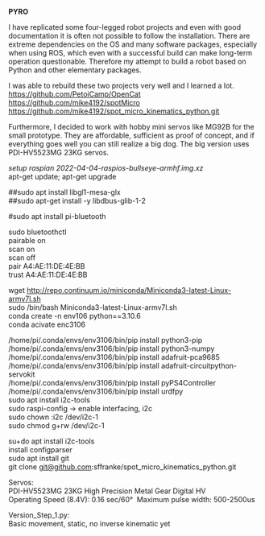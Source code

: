 **PYRO**

I have replicated some four-legged robot projects and even with good documentation it is often not possible to follow the installation. There are extreme dependencies on the OS and many software packages, especially when using ROS, which even with a successful build can make long-term operation questionable.  Therefore my attempt to build a robot based on Python and other elementary packages. 

I was able to rebuild these two projects very well and I learned a lot.  
https://github.com/PetoiCamp/OpenCat  
https://github.com/mike4192/spotMicro  
https://github.com/mike4192/spot_micro_kinematics_python.git

Furthermore, I decided to work with hobby mini servos like MG92B for the small prototype. They are affordable, sufficient as proof of concept, and if everything goes well you can still realize a big dog.
The big version uses PDI-HV5523MG 23KG servos.  

*setup raspian 2022-04-04-raspios-bullseye-armhf.img.xz*  
apt-get update; apt-get upgrade  

##sudo apt install libgl1-mesa-glx  
##sudo apt-get install -y libdbus-glib-1-2

#sudo apt install pi-bluetooth  

sudo bluetoothctl    
pairable on   
scan on  
scan off  
pair A4:AE:11:DE:4E:BB  
trust A4:AE:11:DE:4E:BB 

wget http://repo.continuum.io/miniconda/Miniconda3-latest-Linux-armv7l.sh  
sudo /bin/bash Miniconda3-latest-Linux-armv7l.sh  
conda create -n env106 python==3.10.6  
conda acivate enc3106  

/home/pi/.conda/envs/env3106/bin/pip install python3-pip  
/home/pi/.conda/envs/env3106/bin/pip install python3-numpy  
/home/pi/.conda/envs/env3106/bin/pip install adafruit-pca9685  
/home/pi/.conda/envs/env3106/bin/pip install adafruit-circuitpython-servokit  
/home/pi/.conda/envs/env3106/bin/pip install pyPS4Controller  
/home/pi/.conda/envs/env3106/bin/pip install urdfpy  
sudo apt install i2c-tools  
sudo raspi-config -> enable interfacing, i2c  
sudo chown :i2c /dev/i2c-1   
sudo chmod g+rw /dev/i2c-1 

su+do apt install i2c-tools   
install configparser  
sudo apt install git  
git clone git@github.com:sffranke/spot_micro_kinematics_python.git  

Servos:  
PDI-HV5523MG 23KG High Precision Metal Gear Digital HV  
Operating Speed (8.4V): 0.16 sec/60° 
Maximum pulse width: 500-2500us  

Version_Step_1.py:  
Basic movement, static, no inverse kinematic yet  


